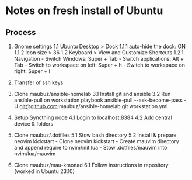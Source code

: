# Notes on fresh install of Ubuntu

## Process

1. Gnome settings
	1.1 Ubuntu Desktop > Dock
		1.1.1 auto-hide the dock: ON
		1.1.2 Icon size > 36
	1.2 Keyboard > View and Customize Shortcuts
		1.2.1 Navigation
			- Switch Windows: Super + Tab
			- Switch applications: Alt + Tab
			- Switch to workspace on left: Super + h
			- Switch to workspace on right: Super + l
			

2. Transfer of ssh keys

3. Clone maubuz/ansible-homelab
    3.1 Install git and ansible
    3.2 Run ansible-pull on workstation playbook
        ansible-pull --ask-become-pass -U git@github.com:maubuz/ansible-homelab.git workstation.yml

4. Setup Syncthing node
    4.1 Login to localhost:8384
    4.2 Add central device & folders
    
5. Clone maubuz/.dotfiles
    5.1 Stow bash directory
    5.2 Install & prepare neovim kickstart
        - Clone neovim kickstart
        - Create mauvim directory and append require to nvim/init.lua
        - Stow .dotfiles/mauvim into nvim/lua/mauvim
6. Clone maubuz/mau-kmonad
    6.1 Follow instructions in repository (worked in Ubuntu 23.10)

